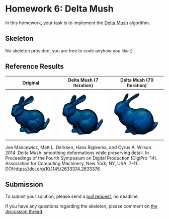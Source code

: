 # Homework 6: Delta Mush

In this homework, your task is to implement the
[Delta Mush](https://dl.acm.org/doi/abs/10.1145/2633374.2633376)
algorithm.

## Skeleton

No skeleton provided, you are free to code anyhow you like :)

## Reference Results

| Original | Delta Mush (7 Iteration) | Delta Mush (70 Iteration) |
|:--:|:--:|:--:|
|![](./references/origin.png)|![](./references/delta-mush.png)|![](./references/delta-mush2.png)|

Joe Mancewicz, Matt L. Derksen, Hans Rijpkema, and Cyrus A. Wilson. 2014. Delta Mush: smoothing deformations while preserving detail. In Proceedings of the Fourth Symposium on Digital Production (DigiPro '14). Association for Computing Machinery, New York, NY, USA, 7–11. DOI:https://doi.org/10.1145/2633374.2633376

## Submission

To submit your solution, please send a [pull request](https://github.com/mimuc/gp/pulls), no deadline.

If you have any questions regarding the skeleton, please comment on [the discussion thread](https://github.com/mimuc/gp/discussions/6).